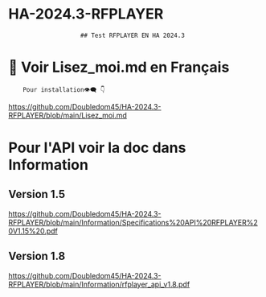 

# HA-2024.3-RFPLAYER
						## Test RFPLAYER EN HA 2024.3
# 🔎 Voir Lisez_moi.md en Français
		Pour installation👁‍🗨 👇
  https://github.com/Doubledom45/HA-2024.3-RFPLAYER/blob/main/Lisez_moi.md

# Pour l'API voir la doc dans Information
## Version 1.5
https://github.com/Doubledom45/HA-2024.3-RFPLAYER/blob/main/Information/Specifications%20API%20RFPLAYER%20V1.15%20.pdf
## Version 1.8
https://github.com/Doubledom45/HA-2024.3-RFPLAYER/blob/main/Information/rfplayer_api_v1.8.pdf
